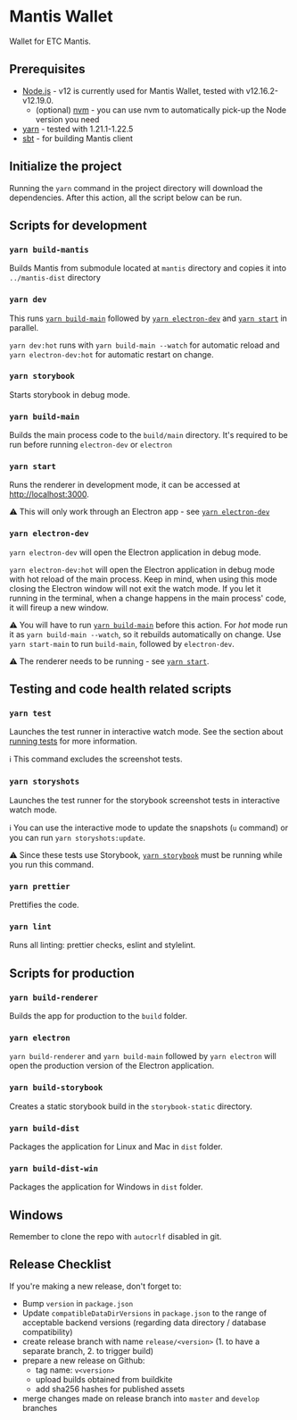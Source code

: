 # Mantis Wallet

Wallet for ETC Mantis.

## Prerequisites

* [Node.js](https://nodejs.org/en/) - v12 is currently used for Mantis Wallet, tested with v12.16.2-v12.19.0.
  * (optional) [nvm](https://github.com/nvm-sh/nvm) - you can use nvm to automatically pick-up the Node version you need
* [yarn](https://classic.yarnpkg.com/en/) - tested with 1.21.1-1.22.5
* [sbt](https://www.scala-sbt.org/) - for building Mantis client

## Initialize the project

Running the `yarn` command in the project directory will download the dependencies. After this action, all the script below can be run. 

## Scripts for development

### `yarn build-mantis`

Builds Mantis from submodule located at `mantis` directory and copies it into `../mantis-dist` directory

### `yarn dev`

This runs [`yarn build-main`](#yarn-build-main) followed by [`yarn electron-dev`](#yarn-electron-dev) and [`yarn start`](#yarn-start) in parallel.

`yarn dev:hot` runs with `yarn build-main --watch` for automatic reload and `yarn electron-dev:hot` for automatic restart on change.

### `yarn storybook`

Starts storybook in debug mode.

### `yarn build-main`

Builds the main process code to the `build/main` directory. It's required to be run before running `electron-dev` or `electron`

### `yarn start`

Runs the renderer in development mode, it can be accessed at [http://localhost:3000](http://localhost:3000). 

:warning: This will only work through an Electron app - see [`yarn electron-dev`](#yarn-electron-dev)

### `yarn electron-dev`

`yarn electron-dev` will open the Electron application in debug mode.

`yarn electron-dev:hot` will open the Electron application in debug mode with hot reload of the main process. Keep in mind, when using this mode closing the Electron window will not exit the watch mode. If you let it running in the terminal, when a change happens in the main process' code, it will fireup a new window.

:warning: You will have to run [`yarn build-main`](#yarn-build-main) before this action. For *hot* mode run it as `yarn build-main --watch`, so it rebuilds automatically on change. Use `yarn start-main` to run `build-main`, followed by `electron-dev`.

:warning: The renderer needs to be running - see [`yarn start`](#yarn-start).

## Testing and code health related scripts

### `yarn test`

Launches the test runner in interactive watch mode. See the section about [running tests](https://facebook.github.io/create-react-app/docs/running-tests) for more information.

:information_source: This command excludes the screenshot tests.

### `yarn storyshots`

Launches the test runner for the storybook screenshot tests in interactive watch mode.

:information_source: You can use the interactive mode to update the snapshots (`u` command) or you can run `yarn storyshots:update`.

:warning: Since these tests use Storybook, [`yarn storybook`](#yarn-storybook) must be running while you run this command.

### `yarn prettier`

Prettifies the code.

### `yarn lint`

Runs all linting: prettier checks, eslint and stylelint.

## Scripts for production

### `yarn build-renderer`

Builds the app for production to the `build` folder.

### `yarn electron`

`yarn build-renderer` and `yarn build-main` followed by `yarn electron` will open the production version of the Electron application.

### `yarn build-storybook`

Creates a static storybook build in the `storybook-static` directory.

### `yarn build-dist`

Packages the application for Linux and Mac in `dist` folder.

### `yarn build-dist-win`

Packages the application for Windows in `dist` folder.

## Windows

Remember to clone the repo with `autocrlf` disabled in git. 

## Release Checklist

If you're making a new release, don't forget to:
- Bump `version` in `package.json`
- Update `compatibleDataDirVersions` in `package.json` to the range of acceptable backend versions (regarding data directory / database compatibility)
- create release branch with name `release/<version>` (1. to have a separate branch, 2. to trigger build)
- prepare a new release on Github:
  - tag name: `v<version>`
  - upload builds obtained from buildkite
  - add sha256 hashes for published assets
- merge changes made on release branch into `master` and `develop` branches
